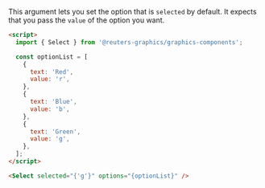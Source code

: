 This argument lets you set the option that is `selected` by default. It expects that you pass the `value` of the option you want.

```html
<script>
  import { Select } from '@reuters-graphics/graphics-components';

  const optionList = [
    {
      text: 'Red',
      value: 'r',
    },
    {
      text: 'Blue',
      value: 'b',
    },
    {
      text: 'Green',
      value: 'g',
    },
  ];
</script>

<Select selected="{'g'}" options="{optionList}" />
```
